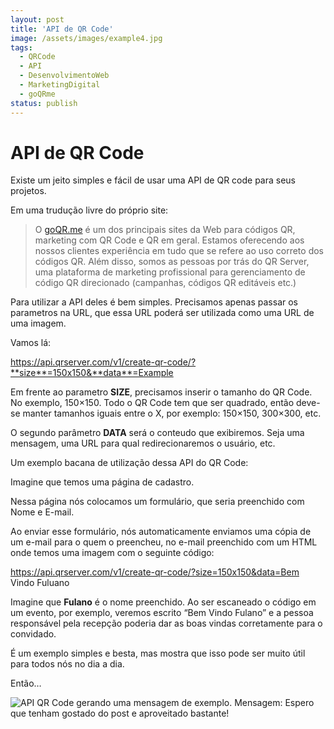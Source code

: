 ```yaml
---
layout: post
title: 'API de QR Code'
image: /assets/images/example4.jpg
tags:
  - QRCode
  - API
  - DesenvolvimentoWeb
  - MarketingDigital
  - goQRme
status: publish
---
```

# API de QR Code

Existe um jeito simples e fácil de usar uma API de QR code para seus projetos.

Em uma trudução livre do próprio site:

> O  [goQR.me](http://goqr.me/)  é um dos principais sites da Web para códigos QR, marketing com QR Code e QR em geral. Estamos oferecendo aos nossos clientes experiência em tudo que se refere ao uso correto dos códigos QR. Além disso, somos as pessoas por trás do QR Server, uma plataforma de marketing profissional para gerenciamento de código QR direcionado (campanhas, códigos QR editáveis etc.)

Para utilizar a API deles é bem simples. Precisamos apenas passar os parametros na URL, que essa URL poderá ser utilizada como uma URL de uma imagem.

Vamos lá:

https://api.qrserver.com/v1/create-qr-code/?**size**=150x150&**data**=Example

Em frente ao parametro  **SIZE**, precisamos inserir o tamanho do QR Code. No exemplo, 150×150. Todo o QR Code tem que ser quadrado, então deve-se manter tamanhos iguais entre o X, por exemplo: 150×150, 300×300, etc.

O segundo parâmetro  **DATA**  será o conteudo que exibiremos. Seja uma mensagem, uma URL para qual redirecionaremos o usuário, etc.

Um exemplo bacana de utilização dessa API do QR Code:

Imagine que temos uma página de cadastro.

Nessa página nós colocamos um formulário, que seria preenchido com Nome e E-mail.

Ao enviar esse formulário, nós automaticamente enviamos uma cópia de um e-mail para o quem o preencheu, no e-mail preenchido com um HTML onde temos uma imagem com o seguinte código:

https://api.qrserver.com/v1/create-qr-code/?size=150x150&data=Bem Vindo Fuluano

Imagine que  **Fulano**  é o nome preenchido. Ao ser escaneado o código em um evento, por exemplo, veremos escrito “Bem Vindo Fulano” e a pessoa responsável pela recepção poderia dar as boas vindas corretamente para o convidado.

É um exemplo simples e besta, mas mostra que isso pode ser muito útil para todos nós no dia a dia.

Então…

![API QR Code gerando uma mensagem de exemplo. Mensagem: Espero que tenham gostado do post e aproveitado bastante!](https://api.qrserver.com/v1/create-qr-code/?size=150x150&data=Espero%20que%20tenham%20gostado%20do%20post%20e%20aproveitado%20bastante!)